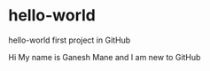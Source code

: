 # hello-world
hello-world first project in GitHub

Hi My name is Ganesh Mane and I am new to GitHub
